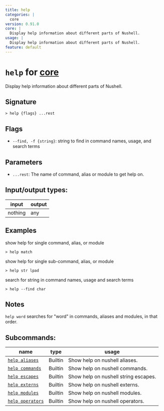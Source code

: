 ```yaml
---
title: help
categories: |
  core
version: 0.91.0
core: |
  Display help information about different parts of Nushell.
usage: |
  Display help information about different parts of Nushell.
feature: default
---
```

<!-- This file is automatically generated. Please edit the command in https://github.com/nushell/nushell instead. -->

# `help` for [core](/commands/categories/core.md)

<div class='command-title'>Display help information about different parts of Nushell.</div>

## Signature

```> help {flags} ...rest```

## Flags

 -  `--find, -f {string}`: string to find in command names, usage, and search terms

## Parameters

 -  `...rest`: The name of command, alias or module to get help on.


## Input/output types:

| input   | output |
| ------- | ------ |
| nothing | any    |

## Examples

show help for single command, alias, or module
```nu
> help match

```

show help for single sub-command, alias, or module
```nu
> help str lpad

```

search for string in command names, usage and search terms
```nu
> help --find char

```

## Notes
`help word` searches for "word" in commands, aliases and modules, in that order.

## Subcommands:

| name                                                 | type    | usage                                |
| ---------------------------------------------------- | ------- | ------------------------------------ |
| [`help aliases`](/commands/docs/help_aliases.md)     | Builtin | Show help on nushell aliases.        |
| [`help commands`](/commands/docs/help_commands.md)   | Builtin | Show help on nushell commands.       |
| [`help escapes`](/commands/docs/help_escapes.md)     | Builtin | Show help on nushell string escapes. |
| [`help externs`](/commands/docs/help_externs.md)     | Builtin | Show help on nushell externs.        |
| [`help modules`](/commands/docs/help_modules.md)     | Builtin | Show help on nushell modules.        |
| [`help operators`](/commands/docs/help_operators.md) | Builtin | Show help on nushell operators.      |